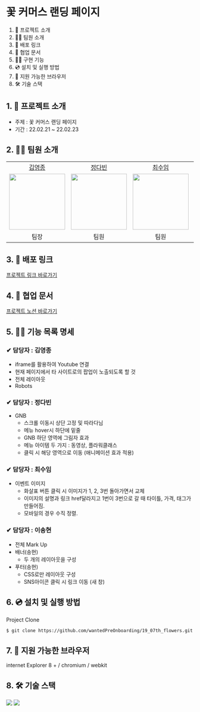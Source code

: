 # 꽃 커머스 랜딩 페이지

1. 💁 프로젝트 소개
2. 👋🏻 팀원 소개
3. 🔗 배포 링크
4. 📄 협업 문서
5. 👩‍💻 구현 기능
6. 💿 설치 및 실행 방법
7. 🎨 지원 가능한 브라우저
8. 🛠️ 기술 스택

## 1. 💁 프로젝트 소개

- 주제 : 꽃 커머스 랜딩 페이지
- 기간 : 22.02.21 ~ 22.02.23

## 2. 👋🏻 팀원 소개

<table>

  <tr align="center">
    <td><a href='https://github.com/yeongjong310'>김영종</a></td>
    <td><a href="https://github.com/b41-41">정다빈</a></td>
    <td><a href="https://github.com/leechoiswim1">최수임</a></td>
    <td><a href="https://github.com/vi2920va">이송현</a></td>
  </tr>

  <tr align="center">
    <td><img src="https://avatars.githubusercontent.com/u/39623897?v=4" width="150px"/></td>
    <td><img src="https://avatars.githubusercontent.com/u/90027202?v=4"  width="150px"/></td>
    <td><img src="https://avatars.githubusercontent.com/u/85476908?v=4" width="150px"/></td>
    <td><img src="https://avatars.githubusercontent.com/u/76679130?v=4" width="150px"/></td>

  </tr>

  <tr align="center">
  <td>팀장</td>
  <td>팀원</td>
  <td>팀원</td>
  <td>팀원</td>
  </tr>

</table>

## 3. 🔗 배포 링크

[프로젝트 링크 바로가기](https://shopflower.netlify.app)

## 4. 📄 협업 문서

[프로젝트 노션 바로가기](https://smiling-player-37b.notion.site/4-1-3dea77408b284bc0bc9b87cb8feab7a5)

## 5. 👩‍💻 기능 목록 명세

### ✔ 담당자 : 김영종

- iframe를 활용하여 Youtube 연결
- 현재 페이지에서 타 사이트로의 팝업이 노출되도록 할 것
- 전체 레이아웃
- Robots

### ✔ 담당자 : 정다빈

- GNB
  - 스크롤 이동시 상단 고정 및 따라다님
  - 메뉴 hover시 하단에 밑줄
  - GNB 하단 영역에 그림자 효과
  - 메뉴 아이템 두 가지 : 동영상, 플라워클래스
  - 클릭 시 해당 영역으로 이동 (애니메이션 효과 적용)

### ✔ 담당자 : 최수임

- 이벤트 이미지
  - 화살표 버튼 클릭 시 이미지가 1, 2, 3번 돌아가면서 교체
  - 이미지의 설명과 링크 href달라지고 1번이 3번으로 갈 때 타이틀, 가격, 태그가 만들어짐.
  - 모바일의 경우 수직 정렬.

### ✔ 담당자 : 이송현

- 전체 Mark Up
- 배너(송현)
  - 두 개의 레이아웃을 구성
- 푸터(송현)
  - CSS로만 레이아웃 구성
  - SNS아이콘 클릭 시 링크 이동 (새 창)

## 6. 💿 설치 및 실행 방법

Project Clone

```bash
$ git clone https://github.com/wantedPreOnboarding/19_07th_flowers.git
```

## 7. 🎨 지원 가능한 브라우저

internet Explorer 8 + / chromium / webkit

## 8. 🛠️ 기술 스택

<div>
<img src="https://img.shields.io/badge/javascript-F7DF1E?style=for-the-badge&logo=javascript&logoColor=black">
<img src="https://img.shields.io/badge/jquery-0769AD?style=for-the-badge&logo=jquery&logoColor=white">
</div>
